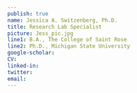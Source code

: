 ```yaml
---
publish: true
name: Jessica A. Switzenberg, Ph.D.
title: Research Lab Specialist
picture: Jess_pic.jpg
line1: B.A., The College of Saint Rose
line2: Ph.D., Michigan State University
google-scholar: 
CV:
linked-in:
twitter:
email:
---
```

